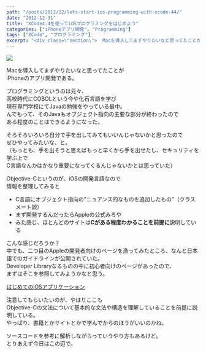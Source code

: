 ```yaml
---
path: "/posts/2012/12/lets-start-ios-programming-with-xcode-44/"
date: "2012-12-31"
title: "XCode4.4を使ってiOSプログラミングをはじめよう"
categories: ["iPhoneアプリ開発", "Programming"]
tags: ["XCode", "プログラミング"]
excerpt: "<div class=\"section\">  Macを導入してまずやりたいなと思ってたことが  iPhoneのアプリ開発である。  プログラミングというのは元々、  高校時代にCOBOLという今..."
---
```


![](https://devimages.apple.com.edgekey.net/technologies/images/tools_icon_source_editor.jpg)  

Macを導入してまずやりたいなと思ってたことが  
iPhoneのアプリ開発である。  

プログラミングというのは元々、  
高校時代にCOBOLという今や化石言語を学び  
現在専門学校にてJavaの勉強をやっている最中。  
んでもって、そのJavaもオブジェクト指向の主要な部分が終わったので  
ある程度のことはできるようになった。  

そろそろいろいろ自分で手を出してみてもいいんじゃないかと思ったので  
ぜひやってみたいな、と。  
（もっとも、手を出そうと思えばもっと早くから手を出せたし、セキュリティを学ぶ上で  
C言語なんかはかなり重要になってくるんじゃないかとは思っていた）  

Objective-Cというのが、iOSの開発言語なので  
情報を整理してみると  

* C言語にオブジェクト指向の”ニュアンス的なものを追加したもの"（クラスメート談）
* まず開発するんだったらAppleの公式みろや
* みた感じ、ほとんどのサイトは<span style="font-weight:bold;" class="deco">Cがある程度わかることを前提に</span>説明している

こんな感じだろうか？  
中でも、二つ目のAppleの開発者向けのページを漁ってみたところ、なんと日本語でのガイドラインが公開されていた。  
Developer Libraryなるものの中に初心者向けのページがあったので、  
まずはそこを参照してみようかなと思う。  

[はじめてのiOSアプリケーション](https://developer.apple.com/jp/devcenter/ios/library/documentation/iPhone101.pdf)  

注意してもらいたいのが、やはりここも  
Objective-Cの文法について基本的な文法や構造を理解していることを前提に説明している。  
やっぱり、書籍とかサイトとかで学んでからのほうがいいのかね。  

ソースコードを参考に解析しながらっていうやり方もあるけど。  
とりあえず今日はこの辺で。